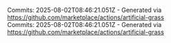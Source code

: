 Commits: 2025-08-02T08:46:21.051Z - Generated via https://github.com/marketplace/actions/artificial-grass
<br>
Commits: 2025-08-02T08:46:21.051Z - Generated via https://github.com/marketplace/actions/artificial-grass
<br>
